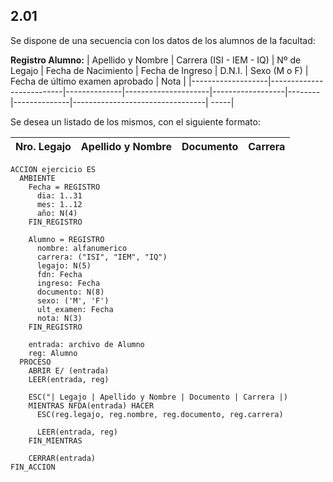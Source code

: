 ## 2.01
Se dispone de una secuencia con los datos de los alumnos de la facultad:

**Registro Alumno:**
| Apellido y Nombre | Carrera (ISI - IEM - IQ) | Nº de Legajo | Fecha de Nacimiento | Fecha de Ingreso | D.N.I. | Sexo (M o F) | Fecha de último examen aprobado | Nota |
|-------------------|--------------------------|--------------|---------------------|------------------|--------|--------------|---------------------------------| -----|

Se desea un listado de los mismos, con el siguiente formato:

| Nro. Legajo | Apellido y Nombre | Documento | Carrera |
|-------------|-------------------|-----------|---------|

```
ACCION ejercicio ES
  AMBIENTE
    Fecha = REGISTRO
      dia: 1..31
      mes: 1..12
      año: N(4)
    FIN_REGISTRO

    Alumno = REGISTRO
      nombre: alfanumerico
      carrera: ("ISI", "IEM", "IQ")
      legajo: N(5)
      fdn: Fecha
      ingreso: Fecha
      documento: N(8)
      sexo: ('M', 'F')
      ult_examen: Fecha
      nota: N(3)
    FIN_REGISTRO

    entrada: archivo de Alumno
    reg: Alumno
  PROCESO
    ABRIR E/ (entrada)
    LEER(entrada, reg)

    ESC("| Legajo | Apellido y Nombre | Documento | Carrera |)
    MIENTRAS NFDA(entrada) HACER
      ESC(reg.legajo, reg.nombre, reg.documento, reg.carrera)

      LEER(entrada, reg)
    FIN_MIENTRAS

    CERRAR(entrada)
FIN_ACCION
```
